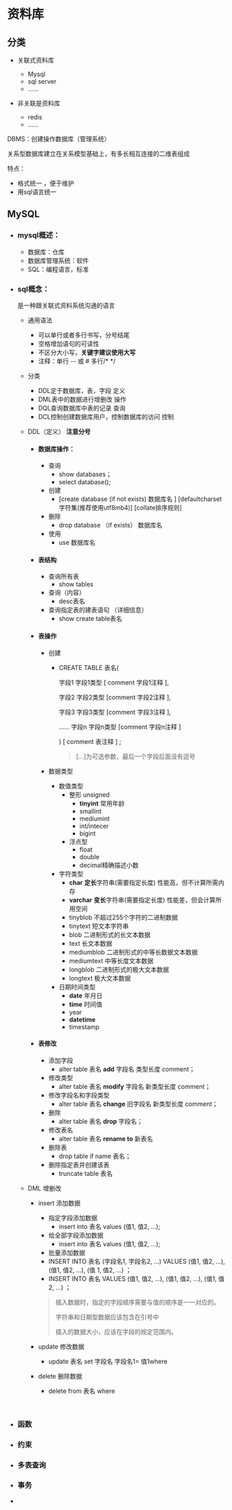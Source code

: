 # 资料库

## 分类

- 关联式资料库
  - Mysql
  - sql server
  - ……

- 非关联是资料库
  - redis
  - ......

DBMS：创建操作数据库（管理系统）

关系型数据库建立在关系模型基础上，有多长相互连接的二维表组成

特点：

- 格式统一  ，便于维护
- 用sql语言统一

## MySQL

- ### mysql概述：

  - 数据库：仓库
  - 数据库管理系统：软件
  - SQL：编程语言，标准

- ### sql概念：

  是一种跟关联式资料系统沟通的语言

  - 通用语法

    - 可以单行或者多行书写，分号结尾
    - 空格增加语句的可读性
    - 不区分大小写，**关键字建议使用大写**
    - 注释：单行 --  或 #    多行/*   */

  - 分类

    - DDL定于数据库，表，字段    定义
    - DML表中的数据进行增删改   操作
    - DQL查询数据库中表的记录    查询
    - DCL控制创建数据库用户，控制数据库的访问    控制

  - DDL（定义）   **注意分号**

    - #### 数据库操作：

      - 查询
        - show databases；
        - select database();
      - 创建
        - [create database (if not exists) 数据库名 ]  [defaultcharset 字符集(推荐使用utf8mb4)]  [collate排序规则]
      - 删除
        - drop database （if exists）  数据库名
      - 使用
        - use 数据库名

    - #### **表结构**

      - 查询所有表
        - show tables
      - 查询（内容）
        - desc表名
      - 查询指定表的建表语句   （详细信息）
        - show create  table表名

    - #### **表操作**

      - 创建

        - CREATE TABLE  表名( 

          字段1  字段1类型 [ comment 字段1注释 ], 

          字段2  字段2类型 [comment  字段2注释 ], 

          字段3  字段3类型 [comment  字段3注释 ],

           ...... 字段n  字段n类型 [comment  字段n注释 ]   

           ) [ comment  表注释 ] ;

          > [...]为可选参数，最后一个字段后面没有逗号

      - 数据类型

        - 数值类型
          - 整形   unsigned
            - **tinyint**     常用年龄
            - smallint
            - mediumint
            - int/intecer
            - bigint
          - 浮点型
            - float
            - double
            - decimal精确描述小数
        - 字符类型
          - **char**                **定长**字符串(需要指定长度)    性能高，但不计算所需内存        
          - **varchar**           **变长**字符串(需要指定长度)    性能差，但会计算所用空间
          - tinyblob          不超过255个字符的二进制数据
          - tinytext           短文本字符串
          - blob                 二进制形式的长文本数据
          - text                  长文本数据
          - mediumblob  二进制形式的中等长数据文本数据
          - mediumtext   中等长度文本数据
          - longblob         二进制形式的极大文本数据
          - longtext          极大文本数据
        - 日期时间类型
          - **date**  年月日
          - **time**  时间值
          - year
          - **datetime**
          - timestamp  

    - #### **表修改**

      - 添加字段
        - alter table 表名  **add**  字段名 类型长度 comment；
      - 修改类型
        - alter table 表名  **modify**  字段名 新类型长度 comment；
      - 修改字段名和字段类型
        - alter table 表名  **change**  旧字段名 新类型长度 comment；
      - 删除
        - alter table 表名 **drop** 字段名；
      - 修改表名
        - alter table 表名 **rename to** 新表名
      - 删除表
        - drop table if name 表名；
      - 删除指定表并创建该表
        - truncate table 表名

  - DML    增删改

    - insert   添加数据

      - 指定字段添加数据
        - insert into 表名   values (值1, 值2, ...);
      - 给全部字段添加数据
        - insert into 表名 values (值1, 值2, ...);
      -  批量添加数据
        - INSERT INTO 表名 (字段名1, 字段名2, ...)  VALUES (值1, 值2, ...), (值1, 值2, ...), (值 1, 值2, ...) ；
        - INSERT INTO 表名 VALUES (值1, 值2, ...), (值1, 值2, ...), (值1, 值2, ...) ；

      > 插入数据时，指定的字段顺序需要与值的顺序是一一对应的。
      >
      > 字符串和日期型数据应该包含在引号中
      >
      >  插入的数据大小，应该在字段的规定范围内。 

    - update 修改数据

      - update 表名 set 字段名 字段名1= 值1where

    - delete   删除数据

      - delete from 表名 where

    ​		

- ### 函数

- ### 约束

- ### 多表查询

- ### 事务

- 